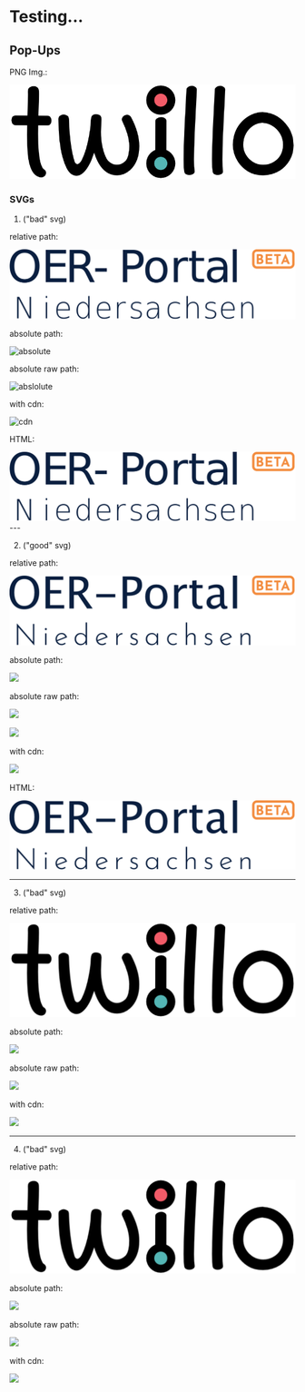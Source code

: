 <!--
logo: ./new_oer_portal_logo.svg

icon: ./twillo_logo.svg
-->

# Testing...

## Pop-Ups

PNG Img.:

![](./twillo_logo.png)

### SVGs

1. ("bad" svg)

relative path:   

![relative](./oer_portal_logo_login_beta_path.svg)

absolute path:  

![absolute](https://github.com/TorroRosso46/LiaScript_Testing_Repo/blob/master/oer_portal_logo_login_beta_path.svg)

absolute raw path:  

![abslolute](https://raw.githubusercontent.com/TorroRosso46/LiaScript_Testing_Repo/5d2b9fc95452006d8fb8dd1effca75dd87321637/oer_portal_logo_login_beta_path.svg)

with cdn:     

![cdn](https://cdn.jsdelivr.net/gh/TorroRosso46/LiaScript_Testing_Repo/oer_portal_logo_login_beta.svg)

HTML:

<img src="./oer_portal_logo_login_beta_path.svg" alt="html">
---

2. ("good" svg)

relative path:   

![](./new_oer_portal_logo.svg)

absolute path:  

![](https://github.com/TorroRosso46/LiaScript_Testing_Repo/blob/master/new_oer_portal_logo.svg)

absolute raw path:  

![](https://raw.githubusercontent.com/TorroRosso46/LiaScript_Testing_Repo/5d2b9fc95452006d8fb8dd1effca75dd87321637/new_oer_portal_logo.svg)

![](https://raw.githubusercontent.com/TorroRosso46/LiaScript_Testing_Repo/master/new_oer_portal_logo.svg)

with cdn:     

![](https://cdn.jsdelivr.net/gh/TorroRosso46/LiaScript_Testing_Repo/new_oer_portal_logo.svg)

HTML:

<img src="./new_oer_portal_logo.svg" alt="HTML">

---

3. ("bad" svg)

relative path:   

![](./new_logo.svg)

absolute path:  

![](https://github.com/TorroRosso46/LiaScript_Testing_Repo/blob/master/new_logo.svg)

absolute raw path:  

![](https://raw.githubusercontent.com/TorroRosso46/LiaScript_Testing_Repo/5d2b9fc95452006d8fb8dd1effca75dd87321637/new_logo.svg)

with cdn:     

![](https://cdn.jsdelivr.net/gh/TorroRosso46/LiaScript_Testing_Repo/new_logo.svg)

---

4. ("bad" svg)

relative path:   

![](./twillo_logo.svg)

absolute path:  

![](https://github.com/TorroRosso46/LiaScript_Testing_Repo/blob/master/twillo_logo.svg)

absolute raw path:  

![](https://raw.githubusercontent.com/TorroRosso46/LiaScript_Testing_Repo/5d2b9fc95452006d8fb8dd1effca75dd87321637/twillo_logo.svg)

with cdn:     

![](https://cdn.jsdelivr.net/gh/TorroRosso46/LiaScript_Testing_Repo/twillo_logo.svg)
